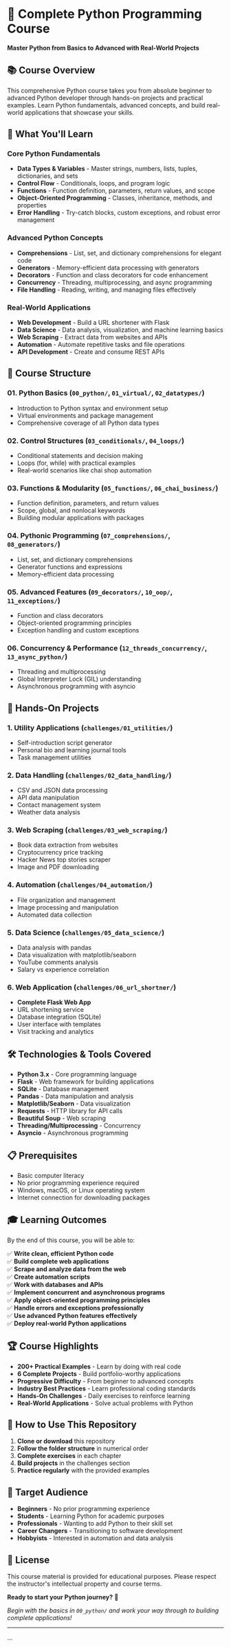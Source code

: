 # 🐍 Complete Python Programming Course

**Master Python from Basics to Advanced with Real-World Projects**


## 📚 Course Overview

This comprehensive Python course takes you from absolute beginner to advanced Python developer through hands-on projects and practical examples. Learn Python fundamentals, advanced concepts, and build real-world applications that showcase your skills.


## 🎯 What You'll Learn

### **Core Python Fundamentals**
- **Data Types & Variables** - Master strings, numbers, lists, tuples, dictionaries, and sets
- **Control Flow** - Conditionals, loops, and program logic
- **Functions** - Function definition, parameters, return values, and scope
- **Object-Oriented Programming** - Classes, inheritance, methods, and properties
- **Error Handling** - Try-catch blocks, custom exceptions, and robust error management

### **Advanced Python Concepts**
- **Comprehensions** - List, set, and dictionary comprehensions for elegant code
- **Generators** - Memory-efficient data processing with generators
- **Decorators** - Function and class decorators for code enhancement
- **Concurrency** - Threading, multiprocessing, and async programming
- **File Handling** - Reading, writing, and managing files effectively

### **Real-World Applications**
- **Web Development** - Build a URL shortener with Flask
- **Data Science** - Data analysis, visualization, and machine learning basics
- **Web Scraping** - Extract data from websites and APIs
- **Automation** - Automate repetitive tasks and file operations
- **API Development** - Create and consume REST APIs

## 📁 Course Structure

### **01. Python Basics** (`00_python/`, `01_virtual/`, `02_datatypes/`)
- Introduction to Python syntax and environment setup
- Virtual environments and package management
- Comprehensive coverage of all Python data types

### **02. Control Structures** (`03_conditionals/`, `04_loops/`)
- Conditional statements and decision making
- Loops (for, while) with practical examples
- Real-world scenarios like chai shop automation

### **03. Functions & Modularity** (`05_functions/`, `06_chai_business/`)
- Function definition, parameters, and return values
- Scope, global, and nonlocal keywords
- Building modular applications with packages

### **04. Pythonic Programming** (`07_comprehensions/`, `08_generators/`)
- List, set, and dictionary comprehensions
- Generator functions and expressions
- Memory-efficient data processing

### **05. Advanced Features** (`09_decorators/`, `10_oop/`, `11_exceptions/`)
- Function and class decorators
- Object-oriented programming principles
- Exception handling and custom exceptions

### **06. Concurrency & Performance** (`12_threads_concurrency/`, `13_async_python/`)
- Threading and multiprocessing
- Global Interpreter Lock (GIL) understanding
- Asynchronous programming with asyncio


## 🚀 Hands-On Projects

### **1. Utility Applications** (`challenges/01_utilities/`)
- Self-introduction script generator
- Personal bio and learning journal tools
- Task management utilities

### **2. Data Handling** (`challenges/02_data_handling/`)
- CSV and JSON data processing
- API data manipulation
- Contact management system
- Weather data analysis

### **3. Web Scraping** (`challenges/03_web_scraping/`)
- Book data extraction from websites
- Cryptocurrency price tracking
- Hacker News top stories scraper
- Image and PDF downloading

### **4. Automation** (`challenges/04_automation/`)
- File organization and management
- Image processing and manipulation
- Automated data collection

### **5. Data Science** (`challenges/05_data_science/`)
- Data analysis with pandas
- Data visualization with matplotlib/seaborn
- YouTube comments analysis
- Salary vs experience correlation

### **6. Web Application** (`challenges/06_url_shortner/`)
- **Complete Flask Web App**
- URL shortening service
- Database integration (SQLite)
- User interface with templates
- Visit tracking and analytics


## 🛠️ Technologies & Tools Covered

- **Python 3.x** - Core programming language
- **Flask** - Web framework for building applications
- **SQLite** - Database management
- **Pandas** - Data manipulation and analysis
- **Matplotlib/Seaborn** - Data visualization
- **Requests** - HTTP library for API calls
- **Beautiful Soup** - Web scraping
- **Threading/Multiprocessing** - Concurrency
- **Asyncio** - Asynchronous programming


## 📋 Prerequisites

- Basic computer literacy
- No prior programming experience required
- Windows, macOS, or Linux operating system
- Internet connection for downloading packages


## 🎓 Learning Outcomes

By the end of this course, you will be able to:

✅ **Write clean, efficient Python code**  
✅ **Build complete web applications**  
✅ **Scrape and analyze data from the web**  
✅ **Create automation scripts**  
✅ **Work with databases and APIs**  
✅ **Implement concurrent and asynchronous programs**  
✅ **Apply object-oriented programming principles**  
✅ **Handle errors and exceptions professionally**  
✅ **Use advanced Python features effectively**  
✅ **Deploy real-world Python applications**


## 🏆 Course Highlights

- **200+ Practical Examples** - Learn by doing with real code
- **6 Complete Projects** - Build portfolio-worthy applications
- **Progressive Difficulty** - From beginner to advanced concepts
- **Industry Best Practices** - Learn professional coding standards
- **Hands-On Challenges** - Daily exercises to reinforce learning
- **Real-World Applications** - Solve actual problems with Python


## 📖 How to Use This Repository

1. **Clone or download** this repository
2. **Follow the folder structure** in numerical order
3. **Complete exercises** in each chapter
4. **Build projects** in the challenges section
5. **Practice regularly** with the provided examples


## 🎯 Target Audience

- **Beginners** - No prior programming experience
- **Students** - Learning Python for academic purposes
- **Professionals** - Wanting to add Python to their skill set
- **Career Changers** - Transitioning to software development
- **Hobbyists** - Interested in automation and data analysis


## 📄 License

This course material is provided for educational purposes. Please respect the instructor's intellectual property and course terms.


**Ready to start your Python journey?** 🚀

*Begin with the basics in `00_python/` and work your way through to building complete applications!*

---

...